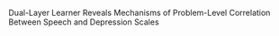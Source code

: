 Dual-Layer Learner Reveals Mechanisms of Problem-Level Correlation Between Speech and Depression Scales
